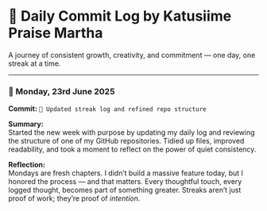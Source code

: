 # 🌟 Daily Commit Log by Katusiime Praise Martha

A journey of consistent growth, creativity, and commitment — one day, one streak at a time.

---

### 📅 Monday, 23rd June 2025  
**Commit:** `🔧 Updated streak log and refined repo structure`  

**Summary:**  
Started the new week with purpose by updating my daily log and reviewing the structure of one of my GitHub repositories. Tidied up files, improved readability, and took a moment to reflect on the power of quiet consistency.

**Reflection:**  
Mondays are fresh chapters. I didn’t build a massive feature today, but I honored the process — and that matters. Every thoughtful touch, every logged thought, becomes part of something greater. Streaks aren’t just proof of work; they’re proof of *intention*.
